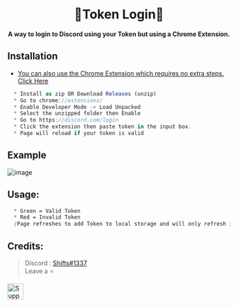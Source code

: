 <h1 align="center"> 🔐Token Login🔐 </h1>

<p align='center'>
  <b>A way to login to Discord using your Token but using a Chrome Extension.</b><br>
</p>

## Installation

- [You can also use the Chrome Extension which requires no extra steps. Click Here ](https://chrome.google.com/webstore/detail/discord-token-login/dgejhipdiojpnoggmehdiicanhnbdngk) 

```js
  * Install as zip OR Download Releases (unzip)
  * Go to chrome://extensions/
  * Enable Developer Mode -> Load Unpacked
  * Select the unzipped folder then Enable
  * Go to https://discord.com/login
  * Click the extension then paste token in the input box.
  * Page will reload if your token is valid
```
## Example
![image](https://github.com/ignshifts/Token_Login/assets/74390871/df0b582a-a276-4639-b47a-95890555bd63)


##  Usage:
```css
  * Green = Valid Token
  * Red = Invalid Token
  (Page refreshes to add Token to local storage and will only refresh if the input box is Green)
```

##  Credits:
 > Discord : [Shifts#1337](https://discord.com/users/994717305542021244)
 > <br>Leave a ⭐

<a href='https://ko-fi.com/Y8Y1K0FQH' target='_blank'><img height='36' style='border:0px;height:36px;' src='https://storage.ko-fi.com/cdn/kofi3.png?v=3' border='0' alt='Support Me at ko-fi.com' /></a>
